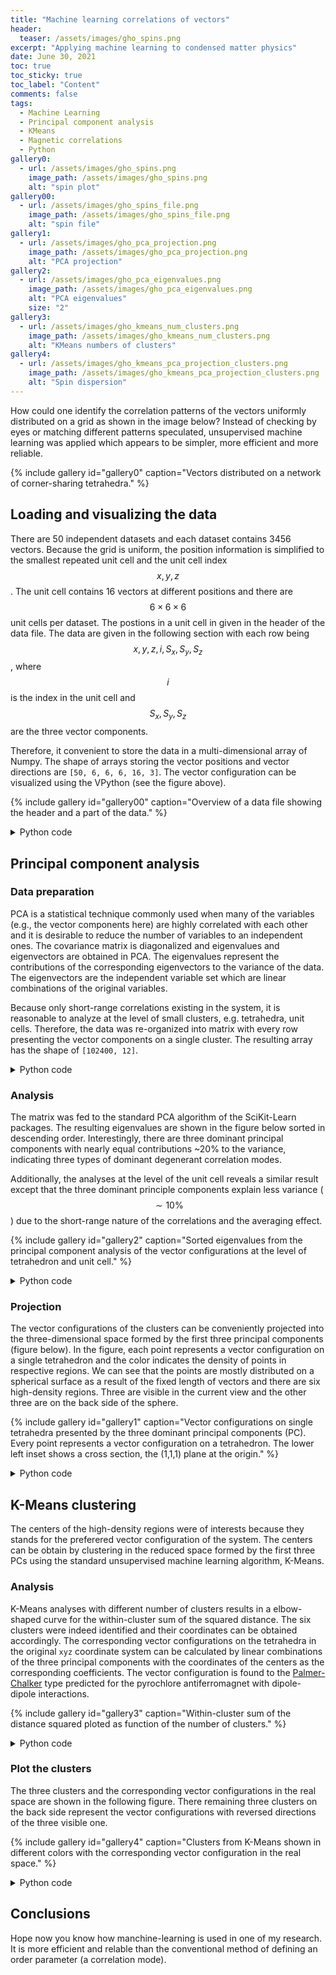 ```yaml
---
title: "Machine learning correlations of vectors"
header:
  teaser: /assets/images/gho_spins.png
excerpt: "Applying machine learning to condensed matter physics"
date: June 30, 2021
toc: true
toc_sticky: true
toc_label: "Content"
comments: false
tags:
  - Machine Learning
  - Principal component analysis
  - KMeans
  - Magnetic correlations
  - Python
gallery0:
  - url: /assets/images/gho_spins.png
    image_path: /assets/images/gho_spins.png
    alt: "spin plot"
gallery00:
  - url: /assets/images/gho_spins_file.png
    image_path: /assets/images/gho_spins_file.png
    alt: "spin file"
gallery1:
  - url: /assets/images/gho_pca_projection.png
    image_path: /assets/images/gho_pca_projection.png
    alt: "PCA projection"
gallery2:
  - url: /assets/images/gho_pca_eigenvalues.png
    image_path: /assets/images/gho_pca_eigenvalues.png
    alt: "PCA eigenvalues"
    size: "2"
gallery3:
  - url: /assets/images/gho_kmeans_num_clusters.png
    image_path: /assets/images/gho_kmeans_num_clusters.png
    alt: "KMeans numbers of clusters"
gallery4:
  - url: /assets/images/gho_kmeans_pca_projection_clusters.png
    image_path: /assets/images/gho_kmeans_pca_projection_clusters.png
    alt: "Spin dispersion"
---
```


How could one identify the correlation patterns of the vectors uniformly distributed on a grid as shown in the image below? Instead of checking by eyes or matching different patterns speculated, unsupervised machine learning was applied which appears to be simpler, more efficient and more reliable.

{% include gallery id="gallery0" caption="Vectors distributed on a network of corner-sharing tetrahedra." %}

## Loading and visualizing the data

There are 50 independent datasets and each dataset contains 3456 vectors. Because the grid is uniform, the position information is simplified to the smallest repeated unit cell and the unit cell index $$x,y,z$$. The unit cell contains 16 vectors at different positions and there are $$6\times6\times6$$ unit cells per dataset. The postions in a unit cell in given in the header of the data file. The data are given in the following section with each row being $$x,y,z,i,S_x,S_y,S_z$$, where $$i$$ is the index in the unit cell and $$S_x,S_y,S_z$$ are the three vector components.

Therefore, it convenient to store the data in a multi-dimensional array of Numpy. The shape of arrays storing the vector positions and vector directions are `[50, 6, 6, 6, 16, 3]`. The vector configuration can be visualized using the VPython (see the figure above).

{% include gallery id="gallery00" caption="Overview of a data file showing the header and a part of the data." %}

<details>
<summary>Python code</summary>
{% highlight python %}  
{% raw %}
import os
import fnmatch
import matplotlib.pyplot as plt
import matplotlib as mpl
from vpython import*
import numpy as np

# Loading all data
filepath = 'D:/Data/'
filename = 'spins*.txt'
ii=0
for file in os.listdir(filepath):
    if fnmatch.fnmatch(file, filename):      
        if ii==0: #get the atom positions for the 1st file
            with open(os.path.join(filepath,file), 'rU') as f:
                i=0
                for line in f:
                    line=line.rstrip('\n').split()                  
                    if line[0]=="SITE":
                        atpos[i,:]=line[1:]
                        i=i+1
            with open(os.path.join(filepath,file), 'rU') as f:     
                for line in f:
                    line=line.rstrip('\n').split()
                    if line[0]=="SPIN":
                        idxsp=np.array(line[1:5],dtype='int32')
                        poss[ii,idxsp[1],idxsp[2],idxsp[3],idxsp[0]-1,:]=idxsp[1:4]+atpos[idxsp[0]-1,:]
                        spins[ii,idxsp[1],idxsp[2],idxsp[3],idxsp[0]-1,:]=line[5:8]     
            ii=ii+1       
        else:
            with open(os.path.join(filepath,file), 'rU') as f:
                for line in f:
                    line=line.rstrip('\n').split()
                    if line[0]=="SPIN":
                        idxsp=np.array(line[1:5],dtype='int32')
                        poss[ii,idxsp[1],idxsp[2],idxsp[3],idxsp[0]-1,:]=idxsp[1:4]+atpos[idxsp[0]-1,:]
                        spins[ii,idxsp[1],idxsp[2],idxsp[3],idxsp[0]-1,:]=line[5:8]     
            ii=ii+1

# Visualization using VPython
from vpython import*

def my_vector(a_list):
    return vector(a_list[0],a_list[1],a_list[2])

scene = canvas(title='MagStr', width=500, height=500,x=500,y=500, 
                center=vector(0.5,0.5,0.5), background=color.white,exit=False)

L = 0.3 # spin vector length
R = 0.05 # atom ball radius

for i in range(6):
    for j in range(6):
        for k in range(6):
            positions_uc = np.squeeze(positions[0,i,j,k,:,:])
            spins_uc     = np.squeeze(spins[0,i,j,k,:,:])
            for w in range(16):
                pointer = arrow(pos=my_vector(positions_uc[i]-L*spins_uc[i]/2), axis=my_vector(L*spins_uc[i]),color=color.black) # plot the spin vectors
                pointer = sphere(pos=my_vector(positions_uc[i]), color=color.red, radius=R) # polot the atoms

{% endraw %}
{% endhighlight %} 
</details>

## Principal component analysis

### Data preparation

PCA is a statistical technique commonly used when many of the variables (e.g., the vector components here) are highly correlated with each other and it is desirable to reduce the number of variables to an independent ones. The covariance matrix is diagonalized and eigenvalues and eigenvectors are obtained in PCA. The eigenvalues represent the contributions of the corresponding eigenvectors to the variance of the data. The eigenvectors are the independent variable set which are linear combinations of the original variables.

Because only short-range correlations existing in the system, it is reasonable to analyze at the level of small clusters, e.g. tetrahedra, unit cells. Therefore, the data was re-organized into matrix with every row presenting the vector components on a single cluster. The resulting array has the shape of `[102400, 12]`.

<details>
<summary>Python code</summary>
{% highlight python %}  
{% raw %}
# The cluster is a tetrahedron
def load_1file_to_tetra(file, sc, nbatom):
    """
    file: *_spins.txt file roduced by SPINVERT
    sc: one dimension of the super cell assuming the  supercell is (sc,sc,sc)
    nbatom: nb of spins per unit cell
    """
    temp = np.zeros([nbatom, 3]) 
    spins=np.zeros([sc*sc*sc*5, 4*3]) # 5 tedrahedra per unit cell, 4 spins per tetrhedron, 3 components per spin
    
    tetra = np.array([[0,4,8,13],
                      [1,5,9,12],
                      [2,6,10,15],
                      [3,7,11,14],
                      [0,5,11,15]]) 

    ii = 0
    idx = 0
    with open(file, 'r') as f:     
        for line in f:      
            line = line.rstrip('\n').split()
            if line[0]=="SPIN": 
                temp[idx,:] = line[5:8]
                idx += 1
                if np.remainder(idx, 16) == 0:
                    spins[ii:ii+5,:] = np.squeeze(temp[tetra,:].reshape(5,-1,12,order='F'))
                    idx = 0
                    ii += 5
    return spins

def load_all_to_tetra(file_folder, file_name_pattern, sc, nbatom):
    i = 0
    for file in os.listdir(file_folder):
        if fnmatch.fnmatch(file, file_name_pattern):      
            temp = load_1file_to_tetra(os.path.join(file_folder,file), sc=sc, nbatom=nbatom)
            if i == 0:
                spins = temp
                i = 1
            else:
                spins = np.vstack([spins, temp])
    return spins

filepath=r'D:/Data/'
filename='spins_*.txt'
spins = load_all_to_tetra(filepath, filename, sc=6, nbatom=16)  
{% endraw %}
{% endhighlight %}
</details>

### Analysis

The matrix was fed to the standard PCA algorithm of the SciKit-Learn packages. The resulting eigenvalues are shown in the figure below sorted in descending order. Interestingly, there are three dominant principal components with nearly equal contributions ~20% to the variance, indicating three types of dominant degenerant correlation modes.

Additionally, the analyses at the level of the unit cell reveals a similar result except that the three dominant principle components explain less variance ($$\sim10\%$$) due to the short-range nature of the correlations and the averaging effect.

{% include gallery id="gallery2" caption="Sorted eigenvalues from the principal component analysis of the vector configurations at the level of tetrahedron and unit cell." %}

<details>
<summary>Python code</summary>
{% highlight python %}  
{% raw %}
# PCA analyses on clusters
X = spins
print(X.shape)
n_components = 12
pca = PCA(n_components=n_components)
pca.fit(X)

X_reduced = pca.transform(X)
comps = pca.components_
print(pca.mean_)
{% endraw %}
{% endhighlight %} 
</details>

### Projection

The vector configurations of the clusters can be conveniently projected into the three-dimensional space formed by the first three principal components (figure below). In the figure, each point represents a vector configuration on a single tetrahedron and the color indicates the density of points in respective regions. We can see that the points are mostly distributed on a spherical surface as a result of the fixed length of vectors and there are six high-density regions. Three are visible in the current view and the other three are on the back side of the sphere.

{% include gallery id="gallery1" caption="Vector configurations on single tetrahedra presented by the three dominant principal components (PC). Every point represents a vector configuration on a tetrahedron. The lower left inset shows a cross section, the (1,1,1) plane at the origin." %}

<details>
<summary>Python code</summary>
{% highlight python %}  
{% raw %}
from scipy import stats
import plotly.graph_objects as go

xyz = X_reduced[:, 0:3].T
x, y, z = np.vsplit(xyz,3)
kde = stats.gaussian_kde(xyz)
density = kde(xyz).reshape([1,-1])

fig = go.Figure(data=[go.Scatter3d(x=np.squeeze(x), y=np.squeeze(y), z=np.squeeze(z),
                                   mode='markers',
                                   marker=dict(size=2,
                                               color=np.squeeze((density-density.min()) / density.ptp()), # set color to an array/list of desired values
                                               colorscale='magma',   # choose a colorscale
                                               colorbar=dict(title='Normalized density',titleside='right',
                                                             x=0.9,y=0.4,
                                                             len=0.7, thickness=20))
                                  )
                     ]
               )

fig.update_layout(
    autosize=False,
    width=800,
    height=800,
    scene = dict(xaxis_title='1st PC',
                 yaxis_title='2nd PC',
                 zaxis_title='3rd PC'),
    margin=dict(
        l=50,
        r=50,
        b=100,
        t=100,
        pad=10),
    paper_bgcolor="White",
    font=dict(size=15)
)
fig.show()
{% endraw %}
{% endhighlight %} 
</details>

## K-Means clustering
The centers of the high-density regions were of interests because they stands for the preferered vector configuration of the system. The centers can be obtain by clustering in the reduced space formed by the first three PCs using the standard unsupervised machine learning algorithm, K-Means.

### Analysis
K-Means analyses with different number of clusters results in a elbow-shaped curve for the within-cluster sum of the squared distance. The six clusters were indeed identified and their coordinates can be obtained accordingly. The corresponding vector configurations on the tetrahedra in the original `xyz` coordinate system can be calculated by linear combinations of the three principal components with the coordinates of the centers as the corresponding coefficients. The vector configuration is found to the [Palmer-Chalker](https://doi.org/10.1103/PhysRevB.62.488) type predicted for the pyrochlore antiferromagnet with dipole-dipole interactions.

{% include gallery id="gallery3" caption="Within-cluster sum of the distance squared ploted as function of the number of clusters." %}

<details>
<summary>Python code</summary>
{% highlight python %}  
{% raw %}
from sklearn.cluster import KMeans

# Test with assuming different number of clusters
xyz = X_reduced[:, 0:3].T
x, y, z = np.vsplit(xyz,3)

n_clusters = np.array([1,2,3,4,5,6,7,8,9,10,12,15,20])

inertias = np.zeros_like(n_clusters)
for idx, i in enumerate(n_clusters):
    estimator = KMeans(n_clusters=i, n_init='auto')
    estimator.fit(xyz.T)
    inertias[idx] = estimator.inertia_

plt.figure()
plt.plot(n_clusters, inertias/np.max(inertias),'o-',c='#E25C25')
plt.gca().xaxis.set_major_locator(plt.MultipleLocator(1))
plt.xlabel('Number of clusters')
plt.ylabel('Within-cluster\nsum of distance squared')
plt.xlim([0,15])
plt.show()

# Assuming 6 clusters
estimator = KMeans(n_clusters=6)
xyz = X_reduced[:, 0:3].T
x, y, z = np.vsplit(xyz,3)
estimator.fit(xyz.T)
labels = estimator.labels_

# Re-presenting at the cluster centers in the original xyz coordinate system
spins_at_centers = (estimator.cluster_centers_@comps[0:3,:] + pca.mean_).reshape(6,3,-1) #in the original space
print(np.round(spins_at_centers,decimals=2))

normed = spins_at_centers/np.broadcast_to(
    np.absolute(spins_at_centers).max(axis=1).reshape(6,1,-1),(6,3,4))# 16 for uc, 4 for tetra

print(repr(np.round(normed).astype(int)))
{% endraw %}
{% endhighlight %} 
</details>

### Plot the clusters

The three clusters and the corresponding vector configurations in the real space are shown in the following figure. There remaining three clusters on the back side represent the vector configurations with reversed directions of the three visible one.

{% include gallery id="gallery4" caption="Clusters from K-Means shown in different colors with the corresponding vector configuration in the real space." %}

<details>
<summary>Python code</summary>
{% highlight python %}  
{% raw %}
fig = go.Figure()
colors = ['Greys','Greens','Purples','Reds','Oranges','Blues','Blues']
density = np.squeeze(density)

for i in range(6):        
    mask = labels.astype(float).reshape(1,-1) == i

    if i==0:
        print(np.sum(mask))
        fig.add_trace(go.Scatter3d(x=np.squeeze(x)[mask], y=np.squeeze(y)[mask], z=np.squeeze(z)[mask],mode='markers', 
                                marker=dict(size=2,
                                                color=np.squeeze( (density[mask]-density[mask].min()) / density[mask].ptp() ), # set color to an array/list of desired values
                                                colorscale=colors[i],  # choose a colorscale
                                                #colorbar=dict(title='Normalized density',titleside='right',x=0.9,y=0.4,len=0.7, thickness=20)
                                                )
                                    )
                    )
    if i in [1,2,3,5]: # cluster 4 is masked out, giving zero lenght for color scale and error
        print(np.sum(mask))
        fig.add_trace(go.Scatter3d(x=np.squeeze(x)[mask], y=np.squeeze(y)[mask], z=np.squeeze(z)[mask],mode='markers', 
                                marker=dict(size=2,
                                            color=np.squeeze( (density[mask]-density[mask].min()) / density[mask].ptp() ), # set color to an array/list of desired values
                                            colorscale=colors[i]  # choose a colorscale
                                            )
                                )
                    )

fig.update_layout(
    autosize=False,
    width=800,
    height=800,
    margin=dict(
        l=50,
        r=50,
        b=100,
        t=100,
        pad=10),
    paper_bgcolor="White",
    font=dict(size=16),
    scene = dict(
        xaxis = dict(visible=False),
        yaxis = dict(visible=False),
        zaxis =dict(visible=False)
        )
)

fig.show()
{% endraw %}
{% endhighlight %} 
</details>

## Conclusions
Hope now you know how manchine-learning is used in one of my research. It is more efficient and relable than the conventional method of defining an order parameter (a correlation mode).